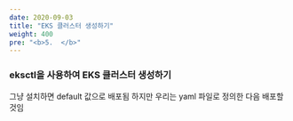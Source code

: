 ```yaml
---
date: 2020-09-03
title: "EKS 클러스터 생성하기"
weight: 400
pre: "<b>5.  </b>"
---
```


### eksctl을 사용하여 EKS 클러스터 생성하기

그냥 설치하면 default 값으로 배포됨 하지만 우리는 yaml 파일로 정의한 다음 배포할 것임
